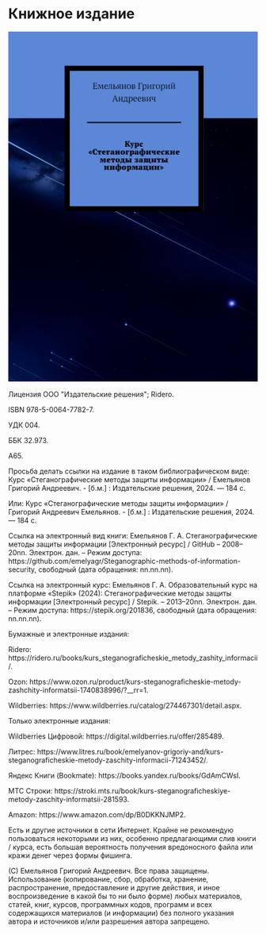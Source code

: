 <h1>Книжное издание</h1>
<img src="https://github.com/emelyagr/Steganographic-methods-of-information-security/blob/main/Обложка%20книжного%20издания.%20Курс%20«Стеганографические%20методы%20защиты%20информации».png?raw=true">
<p>Лицензия ООО "Издательские решения"; Ridero.</p>
<p>ISBN 978-5-0064-7782-7.</p>
<p>УДК 004.</p>
<p>ББК 32.973.</p>
<p>А65.</p>
<p>Просьба делать ссылки на издание в таком библиографическом виде: Курс «Стеганографические методы защиты информации» / Емельянов Григорий Андреевич. - [б.м.] : Издательские решения, 2024. — 184 с.</p>
<p>Или: Курс «Стеганографические методы защиты информации» / Григорий Андреевич Емельянов. - [б.м.] : Издательские решения, 2024. —  184 с.</p>
<p>Ссылка на электронный вид книги: Емельянов Г. А. Стеганографические методы защиты информации [Электронный ресурс] / GitHub – 2008–20nn. Электрон. дан. – Режим доступа: https://github.com/emelyagr/Steganographic-methods-of-information-security, свободный (дата обращения: nn.nn.nn).</p>
<p>Ссылка на электронный курс: Емельянов Г. А. Образовательный курс на платформе «Stepik» (2024): Стеганографические методы защиты информации [Электронный ресурс] / Stepik. – 2013–20nn. Электрон. дан. – Режим доступа: https://stepik.org/201836, свободный (дата обращения: nn.nn.nn).</p>

<p> Бумажные и электронные издания:</p> 
<p> Ridero: https://ridero.ru/books/kurs_steganograficheskie_metody_zashity_informacii/.</p> 
<p> Ozon: https://www.ozon.ru/product/kurs-steganograficheskie-metody-zashchity-informatsii-1740838996/?__rr=1.</p> 
<p> Wildberries: https://www.wildberries.ru/catalog/274467301/detail.aspx.</p> 

<p> Только электронные издания:</p> 
<p> Wildberries Цифровой: https://digital.wildberries.ru/offer/285489.<p> 
<p> Литрес: https://www.litres.ru/book/emelyanov-grigoriy-and/kurs-steganograficheskie-metody-zaschity-informacii-71243452/.</p> 
<p> Яндекс Книги (Bookmate): https://books.yandex.ru/books/GdAmCWsI.</p> 
<p> МТС Строки: https://stroki.mts.ru/book/kurs-steganograficheskiye-metody-zaschity-informatsii-281593.</p> 
<p> Amazon: https://www.amazon.com/dp/B0DKKNJMP2.</p> 

<p> Есть и другие источники в сети Интернет. Крайне не рекомендую пользоваться некоторыми из них, особенно предлагающими слив книги / курса, есть большая вероятность получения вредоносного файла или кражи денег через формы фишинга.</p> 
<p> (С) Емельянов Григорий Андреевич. Все права защищены. Использование (копирование, сбор, обработка, хранение, распространение, предоставление и другие действия, и иное воспроизведение в какой бы то ни было форме) любых материалов, статей, книг, курсов, программных кодов, программ и всех содержащихся материалов (и информации) без полного указания автора и источников и/или разрешения автора запрещено.
